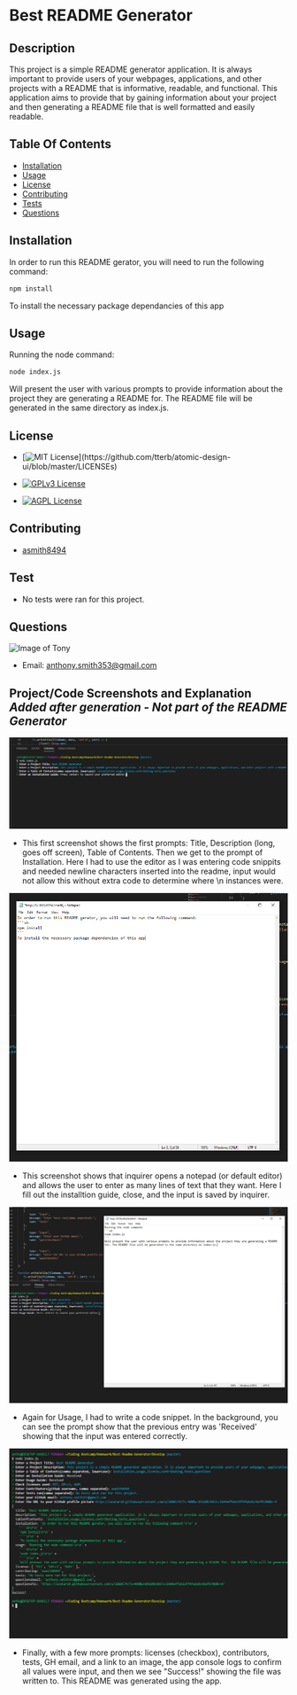 # Best README Generator


## Description
This project is a simple README generator application. It is always important to provide users of your webpages, applications, and other projects with a README that is informative, readable, and functional. This application aims to provide that by gaining information about your project and then generating a README file that is well formatted and easily readable.


## Table Of Contents
* [Installation](#installation)
* [Usage](#usage)
* [License](#license)
* [Contributing](#contributing)
* [Tests](#tests)
* [Questions](#questions)

## Installation
In order to run this README gerator, you will need to run the following command:
```sh
npm install
```
To install the necessary package dependancies of this app


## Usage
Running the node command:
```sh
node index.js
```
Will present the user with various prompts to provide information about the project they are generating a README for. The README file will be generated in the same directory as index.js.


## License

* [![MIT License](https://img.shields.io/apm/l/atomic-design-ui.svg?)](https://github.com/tterb/atomic-design-ui/blob/master/LICENSEs)

* [![GPLv3 License](https://img.shields.io/badge/License-GPL%20v3-yellow.svg)](https://opensource.org/licenses/)

* [![AGPL License](https://img.shields.io/badge/license-AGPL-blue.svg)](http://www.gnu.org/licenses/agpl-3.0)

## Contributing

* [asmith8494](http://github.com/asmith8494)

## Test

* No tests were ran for this project.

## Questions
![Image of Tony](https://avatars0.githubusercontent.com/u/28885747?s=400&u=85bd9b3b67cc1644effe622ff4fa626c662fb706&v=4)
* Email: anthony.smith353@gmail.com

## Project/Code Screenshots and Explanation ***Added after generation - Not part of the README Generator***
![Image1](./Develop/assets/Capture1.PNG)
* This first screenshot shows the first prompts: Title, Description (long, goes off screen), Table of Contents. Then we get to the prompt of Installation. Here I had to use the editor as I was entering code snippits and needed newline characters inserted into the readme, input would not allow this without extra code to determine where \n instances were.

![Image2](./Develop/assets/Capture2.PNG)
* This screenshot shows that inquirer opens a notepad (or default editor) and allows the user to enter as many lines of text that they want. Here I fill out the installtion guide, close, and the input is saved by inquirer.

![Image3](./Develop/assets/Capture3.PNG)
* Again for Usage, I had to write a code snippet. In the background, you can see the prompt show that the previous entry was 'Received' showing that the input was entered correctly.

![Image4](./Develop/assets/Capture4.PNG)
* Finally, with a few more prompts: licenses (checkbox), contributors, tests, GH email, and a link to an image, the app console logs to confirm all values were input, and then we see "Success!" showing the file was written to. This README was generated using the app.